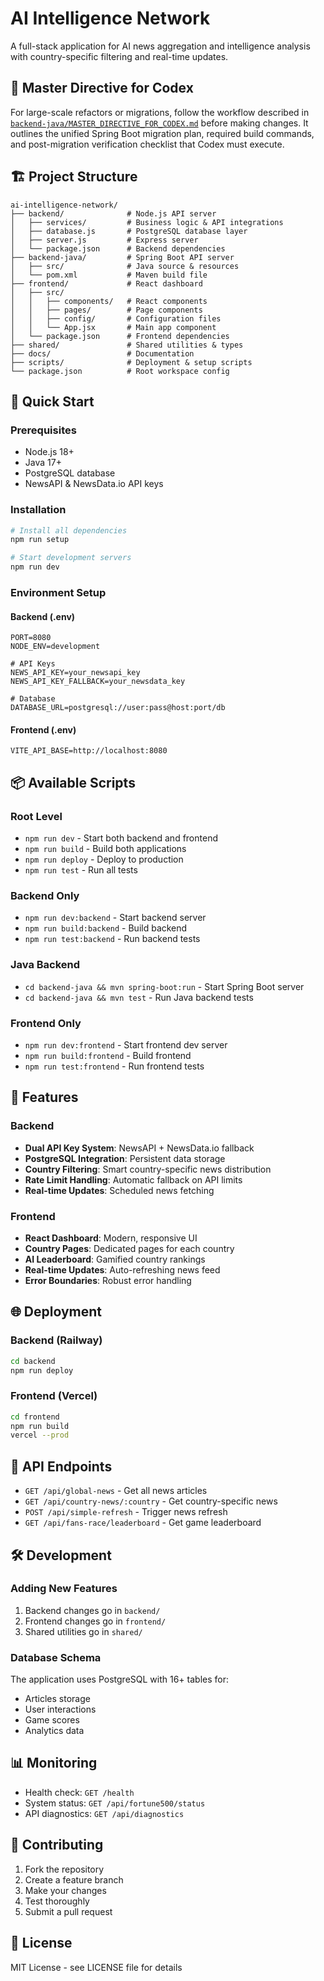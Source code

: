 # AI Intelligence Network

A full-stack application for AI news aggregation and intelligence analysis with country-specific filtering and real-time updates.

## 📜 Master Directive for Codex

For large-scale refactors or migrations, follow the workflow described in
[`backend-java/MASTER_DIRECTIVE_FOR_CODEX.md`](backend-java/MASTER_DIRECTIVE_FOR_CODEX.md)
before making changes. It outlines the unified Spring Boot migration plan,
required build commands, and post-migration verification checklist that Codex
must execute.

## 🏗️ Project Structure

```
ai-intelligence-network/
├── backend/              # Node.js API server
│   ├── services/         # Business logic & API integrations
│   ├── database.js       # PostgreSQL database layer
│   ├── server.js         # Express server
│   └── package.json      # Backend dependencies
├── backend-java/         # Spring Boot API server
│   ├── src/              # Java source & resources
│   └── pom.xml           # Maven build file
├── frontend/             # React dashboard
│   ├── src/
│   │   ├── components/   # React components
│   │   ├── pages/        # Page components
│   │   ├── config/       # Configuration files
│   │   └── App.jsx       # Main app component
│   └── package.json      # Frontend dependencies
├── shared/               # Shared utilities & types
├── docs/                 # Documentation
├── scripts/              # Deployment & setup scripts
└── package.json          # Root workspace config
```

## 🚀 Quick Start

### Prerequisites
- Node.js 18+
- Java 17+
- PostgreSQL database
- NewsAPI & NewsData.io API keys

### Installation
```bash
# Install all dependencies
npm run setup

# Start development servers
npm run dev
```

### Environment Setup

#### Backend (.env)
```env
PORT=8080
NODE_ENV=development

# API Keys
NEWS_API_KEY=your_newsapi_key
NEWS_API_KEY_FALLBACK=your_newsdata_key

# Database
DATABASE_URL=postgresql://user:pass@host:port/db
```

#### Frontend (.env)
```env
VITE_API_BASE=http://localhost:8080
```

## 📦 Available Scripts

### Root Level
- `npm run dev` - Start both backend and frontend
- `npm run build` - Build both applications
- `npm run deploy` - Deploy to production
- `npm run test` - Run all tests

### Backend Only
- `npm run dev:backend` - Start backend server
- `npm run build:backend` - Build backend
- `npm run test:backend` - Run backend tests

### Java Backend
- `cd backend-java && mvn spring-boot:run` - Start Spring Boot server
- `cd backend-java && mvn test` - Run Java backend tests

### Frontend Only
- `npm run dev:frontend` - Start frontend dev server
- `npm run build:frontend` - Build frontend
- `npm run test:frontend` - Run frontend tests

## 🔧 Features

### Backend
- **Dual API Key System**: NewsAPI + NewsData.io fallback
- **PostgreSQL Integration**: Persistent data storage
- **Country Filtering**: Smart country-specific news distribution
- **Rate Limit Handling**: Automatic fallback on API limits
- **Real-time Updates**: Scheduled news fetching

### Frontend
- **React Dashboard**: Modern, responsive UI
- **Country Pages**: Dedicated pages for each country
- **AI Leaderboard**: Gamified country rankings
- **Real-time Updates**: Auto-refreshing news feed
- **Error Boundaries**: Robust error handling

## 🌐 Deployment

### Backend (Railway)
```bash
cd backend
npm run deploy
```

### Frontend (Vercel)
```bash
cd frontend
npm run build
vercel --prod
```

## 🔑 API Endpoints

- `GET /api/global-news` - Get all news articles
- `GET /api/country-news/:country` - Get country-specific news
- `POST /api/simple-refresh` - Trigger news refresh
- `GET /api/fans-race/leaderboard` - Get game leaderboard

## 🛠️ Development

### Adding New Features
1. Backend changes go in `backend/`
2. Frontend changes go in `frontend/`
3. Shared utilities go in `shared/`

### Database Schema
The application uses PostgreSQL with 16+ tables for:
- Articles storage
- User interactions
- Game scores
- Analytics data

## 📊 Monitoring

- Health check: `GET /health`
- System status: `GET /api/fortune500/status`
- API diagnostics: `GET /api/diagnostics`

## 🤝 Contributing

1. Fork the repository
2. Create a feature branch
3. Make your changes
4. Test thoroughly
5. Submit a pull request

## 📄 License

MIT License - see LICENSE file for details
